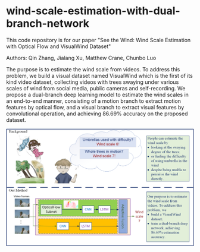 # wind-scale-estimation-with-dual-branch-network
This code repository is for our paper "See the Wind: Wind Scale Estimation with Optical Flow and VisualWind
Dataset"

Authors: Qin Zhang, Jialang Xu, Matthew Crane, Chunbo Luo

The purpose is to estimate the wind scale from videos. To address this problem, we build a visual dataset named VisualWind which is the first of its kind video dataset, collecting videos with trees swaying under various scales of wind from social media, public cameras and self-recording. We propose a dual-branch deep learning model to estimate the wind scales in an end-to-end manner, consisting of a motion branch to extract motion features by optical flow, and a visual branch to extract visual features by convolutional operation, and achieving 86.69\% accuracy on the proposed dataset.

![Graphical abstract](https://github.com/qinzhang2016/wind-scale-estimation-with-dual-branch-network/blob/main/figures/graphicalabstract.png)


